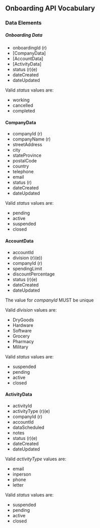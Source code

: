 ## Onboarding API Vocabulary

### Data Elements

##### Onboarding Data

 * onboardingId (r)
 * [CompanyData]
 * [AccountData]
 * [ActivityData]
 * status (r)(e)
 * dateCreated
 * dateUpdated

 Valid _status_ values are:

  * working
  * cancelled
  * completed

#### CompanyData

* companyId (r)
* companyName (r)
* streetAddress
* city
* stateProvince
* postalCode
* country
* telephone
* email
* status (r)
* dateCreated
* dateUpdated 

Valid _status_ values are:

 * pending
 * active
 * suspended
 * closed

#### AccountData

* accountId
* division (r)(e))
* companyId (r)
* spendingLimit
* discountPercentage
* status (r)(e)
* dateCreated
* dateUpdated

The value for _companyId_ MUST be unique

Valid _division_ values are:

 - DryGoods
 - Hardware
 - Software
 - Grocery
 - Pharmacy
 - Military

Valid _status_ values are:
 - suspended
 - pending
 - active
 - closed

#### ActivityData

* activityId
* activityType (r)(e)
* companyId (r)
* accountId
* dataScheduled
* notes
* status (r)(e)
* dateCreated
* dateUpdated

Valid _activityType_ values are:
- email
- inperson
- phone
- letter

Valid _status_ values are:
 - suspended
 - pending
 - active
 - closed




